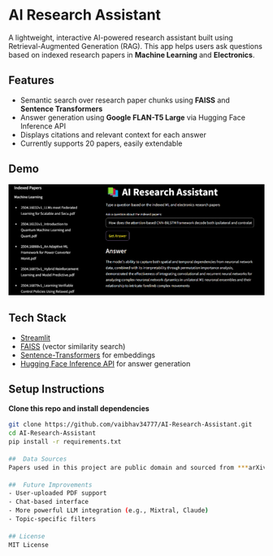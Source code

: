 # AI Research Assistant

A lightweight, interactive AI-powered research assistant built using Retrieval-Augmented Generation (RAG). This app helps users ask questions based on indexed research papers in **Machine Learning** and **Electronics**.

## Features

-  Semantic search over research paper chunks using **FAISS** and **Sentence Transformers**
-  Answer generation using **Google FLAN-T5 Large** via Hugging Face Inference API
-  Displays citations and relevant context for each answer
-  Currently supports 20 papers, easily extendable

## Demo

<img src="assets/demo.png" alt="demo" width="600"/>

##  Tech Stack

- [Streamlit](https://streamlit.io/)
- [FAISS](https://github.com/facebookresearch/faiss) (vector similarity search)
- [Sentence-Transformers](https://www.sbert.net/) for embeddings
- [Hugging Face Inference API](https://huggingface.co/inference-api) for answer generation

##  Setup Instructions

 **Clone this repo and install dependencies**

```bash
git clone https://github.com/vaibhav34777/AI-Research-Assistant.git
cd AI-Research-Assistant
pip install -r requirements.txt

##  Data Sources
Papers used in this project are public domain and sourced from ***arXiv***.

##  Future Improvements
- User-uploaded PDF support
- Chat-based interface
- More powerful LLM integration (e.g., Mixtral, Claude)
- Topic-specific filters

## License
MIT License








